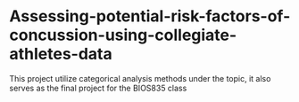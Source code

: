# Assessing-potential-risk-factors-of-concussion-using-collegiate-athletes-data
This project utilize categorical analysis methods under the topic, it also serves as the final project for the BIOS835 class

